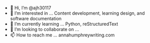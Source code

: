 - 👋 Hi, I’m @ajh30117
- 👀 I’m interested in ... Content development, learning design, and software documentation
- 🌱 I’m currently learning ... Python, reStructuredText
- 💞️ I’m looking to collaborate on ...
- 📫 How to reach me ... annahumphreywriting.com

<!---
ajh30117/ajh30117 is a ✨ special ✨ repository because its `README.md` (this file) appears on your GitHub profile.
You can click the Preview link to take a look at your changes.
--->

